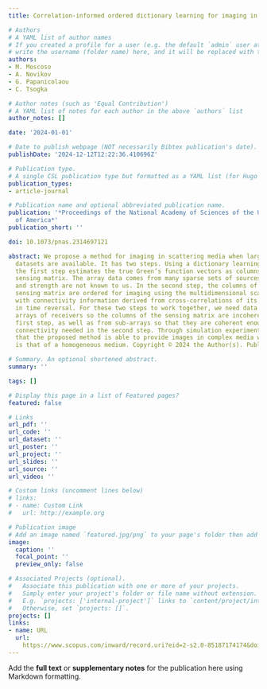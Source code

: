 ```yaml
---
title: Correlation-informed ordered dictionary learning for imaging in complex media

# Authors
# A YAML list of author names
# If you created a profile for a user (e.g. the default `admin` user at `content/authors/admin/`), 
# write the username (folder name) here, and it will be replaced with their full name and linked to their profile.
authors:
- M. Moscoso
- A. Novikov
- G. Papanicolaou
- C. Tsogka

# Author notes (such as 'Equal Contribution')
# A YAML list of notes for each author in the above `authors` list
author_notes: []

date: '2024-01-01'

# Date to publish webpage (NOT necessarily Bibtex publication's date).
publishDate: '2024-12-12T12:22:36.410696Z'

# Publication type.
# A single CSL publication type but formatted as a YAML list (for Hugo requirements).
publication_types:
- article-journal

# Publication name and optional abbreviated publication name.
publication: '*Proceedings of the National Academy of Sciences of the United States
  of America*'
publication_short: ''

doi: 10.1073/pnas.2314697121

abstract: We propose a method for imaging in scattering media when large and diverse
  datasets are available. It has two steps. Using a dictionary learning algorithm
  the first step estimates the true Green’s function vectors as columns in an unordered
  sensing matrix. The array data comes from many sparse sets of sources whose location
  and strength are not known to us. In the second step, the columns of the estimated
  sensing matrix are ordered for imaging using the multidimensional scaling algorithm
  with connectivity information derived from cross-correlations of its columns, as
  in time reversal. For these two steps to work together, we need data from large
  arrays of receivers so the columns of the sensing matrix are incoherent for the
  first step, as well as from sub-arrays so that they are coherent enough to obtain
  connectivity needed in the second step. Through simulation experiments, we show
  that the proposed method is able to provide images in complex media whose resolution
  is that of a homogeneous medium. Copyright © 2024 the Author(s). Published by PNAS.

# Summary. An optional shortened abstract.
summary: ''

tags: []

# Display this page in a list of Featured pages?
featured: false

# Links
url_pdf: ''
url_code: ''
url_dataset: ''
url_poster: ''
url_project: ''
url_slides: ''
url_source: ''
url_video: ''

# Custom links (uncomment lines below)
# links:
# - name: Custom Link
#   url: http://example.org

# Publication image
# Add an image named `featured.jpg/png` to your page's folder then add a caption below.
image:
  caption: ''
  focal_point: ''
  preview_only: false

# Associated Projects (optional).
#   Associate this publication with one or more of your projects.
#   Simply enter your project's folder or file name without extension.
#   E.g. `projects: ['internal-project']` links to `content/project/internal-project/index.md`.
#   Otherwise, set `projects: []`.
projects: []
links:
- name: URL
  url: 
    https://www.scopus.com/inward/record.uri?eid=2-s2.0-85187174174&doi=10.1073%2fpnas.2314697121&partnerID=40&md5=009229519b5111081f54de6769ffcf6d
---
```


Add the **full text** or **supplementary notes** for the publication here using Markdown formatting.
